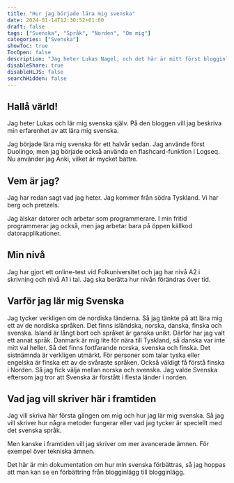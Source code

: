 ```yaml
---
title: "Hur jag började lära mig svenska"
date: 2024-01-14T12:30:52+01:00
draft: false
tags: ["Svenska", "Språk", "Norden", "Om mig"]
categories: ["Svenska"]
showToc: true
TocOpen: false
description: "Jag heter Lukas Nagel, och det här är mitt först blogginlägg i svenska och min introduktion till er."
disableShare: true
disableHLJS: false
searchHidden: false
---
```


## Hallå värld!

Jag heter Lukas och lär mig svenska själv. På den bloggen vill jag beskriva min erfarenhet av att lära mig svenska.

Jag började lära mig svenska för ett halvår sedan. Jag använde först Duolingo, men jag började också använda en flashcard-funktion i Logseq. Nu använder jag Anki, vilket är mycket bättre.

## Vem är jag?

Jag har redan sagt vad jag heter. Jag kommer från södra Tyskland. Vi har berg och pretzels.

Jag älskar datorer och arbetar som programmerare. I min fritid programmerar jag också, men jag arbetar bara på öppen källkod datorapplikationer.

## Min nivå

Jag har gjort ett online-test vid Folkuniversitet och jag har nivå A2 i skrivning och nivå A1 i tal. Jag ska berätta hur nivån förändras över tid.

## Varför jag lär mig Svenska

Jag tycker verkligen om de nordiska länderna. Så jag tänkte på att lära mig ett av de nordiska språken. Det finns isländska, norska, danska, finska och svenska. Island är långt bort och språket är ganska unikt. Därför har jag valt ett annat språk. Danmark är mig lite för nära till Tyskland, så danska var inte mitt val heller. Så det finns fortfarande norska, svenska och finska. Det sistnämnda är verkligen utmärkt. För personer som talar tyska eller engelska är finska ett av de svåraste språken. Också väldigt få förstå finska i Norden. Så jag fick välja mellan norska och svenska. Jag valde Svenska eftersom jag tror att Svenska är förstått i flesta länder i norden.

## Vad jag vill skriver här i framtiden

Jag vill skriva här första gången om mig och hur jag lär mig svenska. Så jag vill skriver hur några metoder fungerar eller vad jag tycker är speciellt med det svenska språk.

Men kanske i framtiden vill jag skriver om mer avancerade ämnen. För exempel över tekniska ämnen.

Det här är min dokumentation om hur min svenska förbättras, så jag hoppas att man kan se en förbättring från blogginlägg till blogginlägg.
